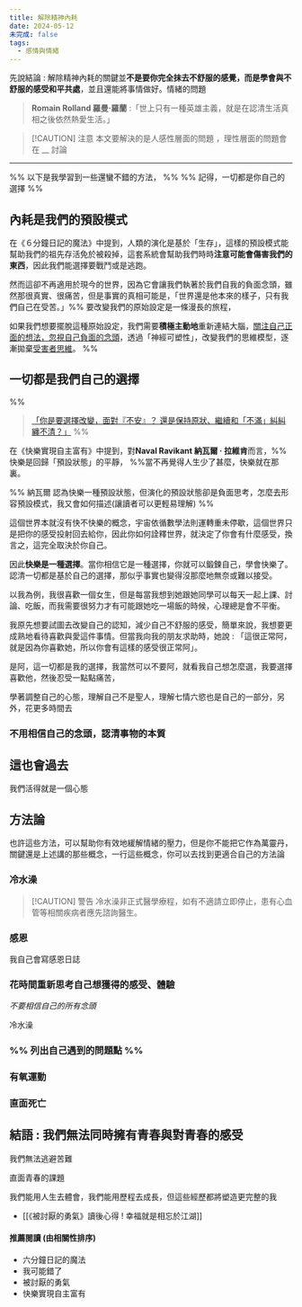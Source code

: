 ```yaml
---
title: 解除精神內耗
date: 2024-05-12
未完成: false
tags:
  - 感情與情緒
---
```

先說結論 : 解除精神內耗的關鍵並**不是要你完全抹去不舒服的感覺，而是學會與不舒服的感受和平共處**，並且還能將事情做好。情緒的問題

>**Romain Rolland 羅曼·羅蘭** :「世上只有一種英雄主義，就是在認清生活真相之後依然熱愛生活。」

> [!CAUTION] 注意
> 本文要解決的是人感性層面的問題 ，理性層面的問題會在 __ 討論  

---

%% 以下是我學習到一些還蠻不錯的方法， %%
%% 記得，一切都是你自己的選擇 %%

## 內耗是我們的預設模式

在《６分鐘日記的魔法》中提到，人類的演化是基於「生存」，這樣的預設模式能幫助我們的祖先存活免於被殺掉，這套系統會幫助我們時時**注意可能會傷害我們的東西**，因此我們能選擇要戰鬥或是逃跑。

然而這卻不再適用於現今的世界，因為它會讓我們執著於我們自我的負面念頭，雖然那很真實、很痛苦，但是事實的真相可能是，「世界還是他本來的樣子，只有我們自己在受苦。」%% 要改變我們的原始設定是一條漫長的旅程，

如果我們想要擺脫這種原始設定，我們需要**積極主動地**重新連結大腦，[關注自己正面的想法，忽視自己負面的念頭](https://app.heptabase.com/1073eaff-d09e-4b1b-a27a-29250ff26aa9/card/ac050ba3-597c-429b-9d59-f47c1e38effb)，透過「神經可塑性」，改變我們的思維模型，逐漸拋棄[受害者思維](https://app.heptabase.com/1073eaff-d09e-4b1b-a27a-29250ff26aa9/card/d27f5102-fd10-46e2-b851-6aebe3dec7eb)。
 %%
## 一切都是我們自己的選擇

%% 
> [「你是要選擇改變，面對『不安』？ 還是保持原狀、繼續和「不滿」糾糾纏不清？」](https://yuku-huang.github.io/ob-public-blog/%E4%BA%8C%E3%80%81%E6%89%80%E6%9C%89%E6%96%87%E7%AB%A0/%E3%80%8A%E6%8B%86%E6%8E%89%E6%80%9D%E7%B6%AD%E8%A3%A1%E7%9A%84%E7%89%86%E3%80%8B%E8%AE%80%E5%BE%8C%E5%BF%83%E5%BE%97-!-%E6%88%91%E5%80%91%E6%9C%89%E8%83%BD%E5%8A%9B%E9%81%8E%E5%A5%BD%E8%87%AA%E5%B7%B1%E7%9A%84%E4%BA%BA%E7%94%9F#%E5%89%8D%E8%A8%80--%E4%BD%A0%E5%8A%A0%E5%9B%BA%E8%87%AA%E5%B7%B1%E7%9A%84%E7%89%86%E5%A4%9A%E4%B9%85%E4%BA%86%E4%BD%A0%E9%82%84%E5%9C%A8%E9%80%A0%E7%89%86%E5%97%8E) %%

在《快樂實現自主富有》中提到，對**Naval Ravikant 納瓦爾 · 拉維肯**而言，%% 快樂是回歸「預設狀態」的平靜， %%當不再覺得人生少了甚麼，快樂就在那裏。


%% 納瓦爾 認為快樂一種預設狀態，但演化的預設狀態卻是負面思考，怎麼去形容預設模式，我又會如何描述(讓讀者可以更輕易理解) %%

這個世界本就沒有快不快樂的概念，宇宙依循數學法則運轉重未停歇，這個世界只是把你的感受投射回去給你，因此你如何詮釋世界，就決定了你會有什麼感受，換言之，這完全取決於你自己。

因此**快樂是一種選擇**。當你相信它是一種選擇，你就可以鍛鍊自己，學會快樂了。認清一切都是基於自己的選擇，那似乎事實也變得沒那麼地無奈或難以接受。

以我為例，我很喜歡一個女生，但是每當我想到她跟她同學可以每天一起上課、討論、吃飯，而我需要很努力才有可能跟她吃一場飯的時候，心理總是會不平衡。

我原先想要試圖去改變自己的認知，減少自己不舒服的感受，簡單來說，我想要更成熟地看待喜歡與愛這件事情。但當我向我的朋友求助時，她說 : 「這很正常阿，就是因為你喜歡她，所以你會有這樣的感受很正常阿」。

是阿，這一切都是我的選擇，我當然可以不要阿，就看我自己想怎麼選，我要選擇喜歡他，然後忍受一點點痛苦，

學著調整自己的心態，理解自己不是聖人，理解七情六慾也是自己的一部分，另外，花更多時間去
### 不用相信自己的念頭，認清事物的本質


## 這也會過去

我們活得就是一個心態

## 方法論

也許這些方法，可以幫助你有效地緩解情緒的壓力，但是你不能把它作為萬靈丹，關鍵還是上述講的那些概念，一行這些概念，你可以去找到更適合自己的方法論

### 冷水澡

> [!CAUTION] 警告
>冷水澡非正式醫學療程，如有不適請立即停止，患有心血管等相關疾病者應先諮詢醫生。

### 感恩

我自己會寫感恩日誌



### 花時間重新思考自己想獲得的感受、體驗

*不要相信自己的所有念頭*



冷水澡

### %% 列出自己遇到的問題點 %%

### 有氧運動

### 直面死亡



## 結語 : 我們無法同時擁有青春與對青春的感受

我們無法逃避苦難

直面青春的課題

我們能用人生去體會，我們能用歷程去成長，但這些經歷都將塑造更完整的我


- [[《被討厭的勇氣》讀後心得 ! 幸福就是相忘於江湖]]

#### 推薦閱讀 (由相關性排序)

- 六分鐘日記的魔法
- 我可能錯了
- 被討厭的勇氣
- 快樂實現自主富有